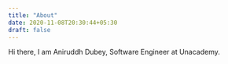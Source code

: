 ```yaml
---
title: "About"
date: 2020-11-08T20:30:44+05:30
draft: false
---
```


Hi there, I am Aniruddh Dubey, Software Engineer at Unacademy.